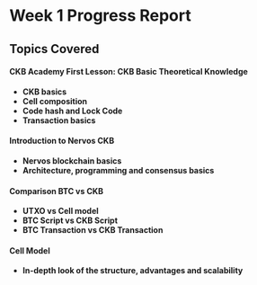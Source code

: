 # Week 1 Progress Report

## Topics Covered

#### CKB Academy First Lesson: CKB Basic Theoretical Knowledge
- **CKB basics**
- **Cell composition**
- **Code hash and Lock Code**
- **Transaction basics**

#### Introduction to Nervos CKB
- **Nervos blockchain basics**
- **Architecture, programming and consensus basics**

#### Comparison BTC vs CKB
- **UTXO vs Cell model**
- **BTC Script vs CKB Script**
- **BTC Transaction vs CKB Transaction**

#### Cell Model
- **In-depth look of the structure, advantages and scalability**
